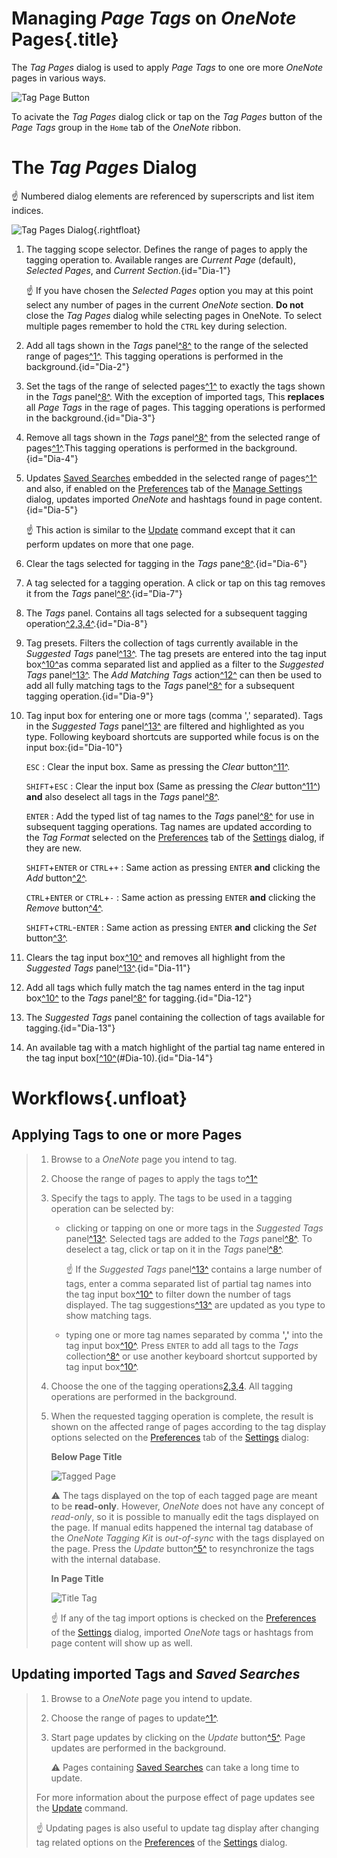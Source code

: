 # Managing _Page Tags_ on _OneNote_ Pages{.title}

The _Tag Pages_ dialog is used to apply _Page Tags_ to one ore more
_OneNote_ pages in various ways.

![Tag Page Button](images/RibbonTagPages.png)

To acivate the _Tag Pages_ dialog click or tap on the _Tag Pages_
button of the _Page Tags_ group in the `Home` tab of the _OneNote_ ribbon.

# The _Tag Pages_ Dialog

:point_up: Numbered dialog elements are referenced by superscripts and list item
indices.

![Tag Pages Dialog](images/TagPagesDialog.png){.rightfloat}

1. The tagging scope selector. Defines the range of pages to apply the tagging
   operation to. Available ranges are _Current Page_ (default),
   _Selected Pages_, and _Current Section_.{id="Dia-1"}

   :point_up: If you have chosen the _Selected Pages_ option you may at
   this point select any number of pages in the current _OneNote_ section.
   **Do not** close the _Tag Pages_ dialog while selecting pages in OneNote.
   To select multiple pages remember to hold the `CTRL` key during selection.
2. Add all tags shown in the _Tags_ panel[^8^](#Dia-8) to the range of the selected
   range of pages[^1^](#Dia-1). This tagging operations is performed in the
   background.{id="Dia-2"}
3. Set the tags of the range of selected pages[^1^](#Dia-1) to exactly the tags
   shown in the _Tags_ panel[^8^](#Dia-8). With the exception of imported tags,
   This **replaces** all _Page Tags_ in the rage of pages.
   This tagging operations is performed in the background.{id="Dia-3"}
4. Remove all tags shown in the _Tags_ panel[^8^](#Dia-8) from the selected range of
   pages[^1^](#Dia-1).This tagging operations is performed in the background.{id="Dia-4"}
5. Updates [Saved Searches](../Search/SavedSearch.md) embedded in the selected
   range of pages[^1^](#Dia-1) and also, if enabled on the
   [Preferences](../Settings/Preferences-Tab.md) tab of the
   [Manage Settings](../Settings/Manage%20Settings.md) dialog, updates imported
   _OneNote_ and hashtags found in page content.{id="Dia-5"}
   
   :point_up: This action is similar to the [Update](../Update.md) command except that it
   can perform updates on more that one page.
6. Clear the tags selected for tagging in the _Tags_ pane[^8^](#Dia-8).{id="Dia-6"}
7. A tag selected for a tagging operation. A click or tap on this tag removes
   it from the _Tags_ panel[^8^](#Dia-8).{id="Dia-7"}
8. The _Tags_ panel. Contains all tags selected for a subsequent tagging
   operation[^2,3,4^](#Dia-2).{id="Dia-8"}
9. Tag presets. Filters the collection of tags currently available in the
   _Suggested Tags_ panel[^13^](#Dia-13). The tag presets are entered into the
   tag input box[^10^](#Dia-10)as comma separated list and applied as a filter to the
   _Suggested Tags_ panel[^13^](#Dia-13). The _Add Matching Tags_ action[^12^](#Dia-12) can then be
   used to add all fully matching tags to the _Tags_ panel[^8^](#Dia-8) for a subsequent
   tagging operation.{id="Dia-9"}
10. Tag input box for entering one or more tags (comma ',' separated).
    Tags in the _Suggested Tags_ panel[^13^](#Dia-13) are filtered and highlighted as you
    type. Following keyboard shortcuts are supported while focus is on the
    input box:{id="Dia-10"}

    `ESC`
    :   Clear the input box. Same as pressing the _Clear_ button[^11^](#Dia-11).

    `SHIFT`+`ESC`
    :   Clear the input box (Same as pressing the _Clear_ button[^11^](#Dia-11)) **and**
        also deselect all tags in the _Tags_ panel[^8^](#Dia-8).

    `ENTER`
    :   Add the typed list of tag names to the _Tags_ panel[^8^](#Dia-8) for use in
        subsequent tagging operations. Tag names are updated according to
        the _Tag Format_ selected on the [Preferences](../Settings/Preferences-Tab.md)
        tab of the [Settings](../Settings/Manage%20Settings.md) dialog, if they
        are new.

    `SHIFT`+`ENTER` or `CTRL`+`+`
    :   Same action as pressing `ENTER` **and** clicking the _Add_ button[^2^](#Dia-2).

    `CTRL`+`ENTER` or `CTRL`+`-`
    :   Same action as pressing `ENTER` **and** clicking the _Remove_ button[^4^](#Dia-4).

    `SHIFT`+`CTRL`-`ENTER`
    :   Same action as pressing `ENTER` **and** clicking the _Set_ button[^3^](#Dia-3).
11. Clears the tag input box[^10^](#Dia-10) and removes all highlight from the
    _Suggested Tags_ panel[^13^](#Dia-13).{id="Dia-11"}
12. Add all tags which fully match the tag names enterd in the tag input box[^10^](#Dia-10)
    to the _Tags_ panel[^8^](#Dia-8) for tagging.{id="Dia-12"}
13. The _Suggested Tags_ panel containing the collection of tags available for
    tagging.{id="Dia-13"}
14. An available tag with a match highlight of the partial tag name entered in the
    tag input box[[^10^](#Dia-10)(#Dia-10).{id="Dia-14"}

# Workflows{.unfloat}

## Applying Tags to one or more Pages
>
> 1. Browse to a _OneNote_ page you intend to tag.
> 2. Choose the range of pages to apply the tags to[^1^](#Dia-1)
> 3. Specify the tags to apply. The tags to be used in a tagging operation can be
>    selected by:
>    * clicking or tapping on one or more tags in the _Suggested Tags_ panel[^13^](#Dia-13).
>      Selected tags are added to the _Tags_ panel[^8^](#Dia-8). To deselect a tag,
>      click or tap on it in the _Tags_ panel[^8^](#Dia-8).
>
>      :point_up: If the _Suggested Tags_ panel[^13^](#Dia-13) contains a large number of tags,
>      enter a comma separated list of partial tag names into the tag input
>      box[^10^](#Dia-10) to filter down the number of tags displayed. The tag suggestions[^13^](#Dia-13)
>      are updated as you type to show matching tags.
>
>    * typing one or more tag names separated by comma **','** into the tag input
>      box[^10^](#Dia-10). Press `ENTER` to add all tags to the _Tags_
>      collection[^8^](#Dia-8) or use another keyboard shortcut supported by tag input
>      box[^10^](#Dia-10).
> 4. Choose the one of the tagging operations[2,3,4](#Dia-2). All tagging operations
>    are performed in the background.
> 5. When the requested tagging operation is complete, the result is shown on the
>    affected range of pages according to the tag display options selected on the
>    [Preferences](../Settings/Preferences-Tab..md) tab of the
>    [Settings](../Settings/Manage%20Settings.md) dialog:
>    
>    **Below Page Title**
>
>    ![Tagged Page](images/TaggedPage.png)
>
>    :warning: The tags displayed on the top of each tagged page are meant to be
>    **read-only**. However, _OneNote_ does not have any concept of _read-only_,
>    so it is possible to manually edit the tags displayed on the page. If manual
>    edits happened the internal tag database of the _OneNote Tagging Kit_
>    is _out-of-sync_ with the tags displayed on the page.
>    Press the _Update_ button[^5^](#Dia-5) to resynchronize the tags with the
>    internal database.
>    
>    **In Page Title**
>
>    ![Title Tag](images/TitleTag.png)
>
>    :point_up: If any of the tag import options is checked on the
>    [Preferences](../Settings/Preferences-Tab.md) of the
>    [Settings](../Settings/Manage%20Settings.md) dialog, imported
>    _OneNote_ tags or hashtags from page content will show up as well.
>

## Updating imported Tags and _Saved Searches_

> 1. Browse to a _OneNote_ page you intend to update.
> 2. Choose the range of pages to update[^1^](#Dia-1).
> 3. Start page updates by clicking on the _Update_ button[^5^](#Dia-5). Page
>    updates are performed in the background.
>   
>    :warning: Pages containing [Saved Searches](../Search/SavedSearch.md)
>    can take a long time to update.
>
> For more information about the purpose effect of page updates see
> the [Update](../Update.md) command.
>
> :point_up: Updating pages is also useful to update tag display after changing
> tag related options on the [Preferences](../Settings/Preferences-Tab.md) of the
> [Settings](../Settings/Manage%20Settings.md) dialog.
